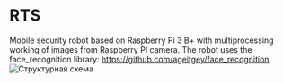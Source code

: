 # RTS
Mobile security robot based on Raspberry Pi 3 B+ with multiprocessing working of images from Raspberry PI camera.
The robot uses the face_recognition library:
https://github.com/ageitgey/face_recognition
![Структурная схема](https://github.com/r4upl/RTS/assets/135470685/12d43d18-0381-443c-924a-c23160dccc87)

